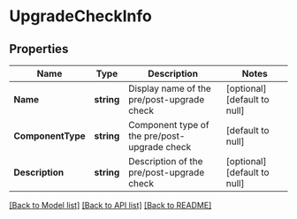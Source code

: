 # UpgradeCheckInfo

## Properties
Name | Type | Description | Notes
------------ | ------------- | ------------- | -------------
**Name** | **string** | Display name of the pre/post-upgrade check | [optional] [default to null]
**ComponentType** | **string** | Component type of the pre/post-upgrade check | [default to null]
**Description** | **string** | Description of the pre/post-upgrade check | [optional] [default to null]

[[Back to Model list]](../README.md#documentation-for-models) [[Back to API list]](../README.md#documentation-for-api-endpoints) [[Back to README]](../README.md)

